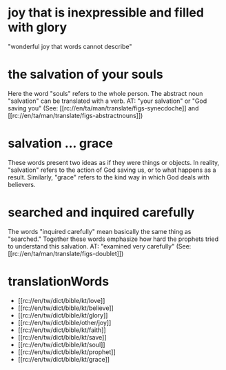 # joy that is inexpressible and filled with glory

"wonderful joy that words cannot describe"

# the salvation of your souls

Here the word "souls" refers to the whole person. The abstract noun "salvation" can be translated with a verb. AT: "your salvation" or "God saving you" (See: [[rc://en/ta/man/translate/figs-synecdoche]] and [[rc://en/ta/man/translate/figs-abstractnouns]])

# salvation ... grace

These words present two ideas as if they were things or objects. In reality, "salvation" refers to the action of God saving us, or to what happens as a result. Similarly, "grace" refers to the kind way in which God deals with believers.

# searched and inquired carefully

The words "inquired carefully" mean basically the same thing as "searched." Together these words emphasize how hard the prophets tried to understand this salvation. AT: "examined very carefully" (See: [[rc://en/ta/man/translate/figs-doublet]])

# translationWords

* [[rc://en/tw/dict/bible/kt/love]]
* [[rc://en/tw/dict/bible/kt/believe]]
* [[rc://en/tw/dict/bible/kt/glory]]
* [[rc://en/tw/dict/bible/other/joy]]
* [[rc://en/tw/dict/bible/kt/faith]]
* [[rc://en/tw/dict/bible/kt/save]]
* [[rc://en/tw/dict/bible/kt/soul]]
* [[rc://en/tw/dict/bible/kt/prophet]]
* [[rc://en/tw/dict/bible/kt/grace]]